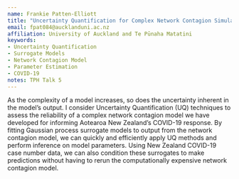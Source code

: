 ```yaml
---
name: Frankie Patten-Elliott
title: "Uncertainty Quantification for Complex Network Contagion Simulation Models"
email: fpat084@aucklanduni.ac.nz
affiliation: University of Auckland and Te Pūnaha Matatini
keywords:
- Uncertainty Quantification
- Surrogate Models
- Network Contagion Model
- Parameter Estimation
- COVID-19
notes: TPH Talk 5
---
```


As the complexity of a model increases, so does the uncertainty inherent in the model’s output. I consider Uncertainty Quantification (UQ) techniques to assess the reliability of a complex network contagion model we have developed for informing Aotearoa New Zealand’s COVID-19 response. By fitting Gaussian process surrogate models to output from the network contagion model, we can quickly and efficiently apply UQ methods and perform inference on model parameters.  Using New Zealand COVID-19 case number data, we can also condition these surrogates to make predictions without having to rerun the computationally expensive network contagion model.
